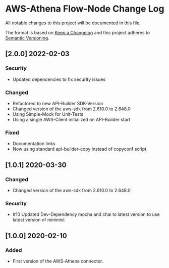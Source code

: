 # AWS-Athena Flow-Node Change Log
All notable changes to this project will be documented in this file.

The format is based on [Keep a Changelog](http://keepachangelog.com/)
and this project adheres to [Semantic Versioning](http://semver.org/).

## [2.0.0] 2022-02-03
### Security
- Updated depencencies to fix security issues

### Changed
- Refactored to new API-Builder SDK-Version
- Changed version of the aws-sdk from 2.610.0 to 2.648.0
- Using Simple-Mock for Unit-Tests
- Using a single AWS-Client initialized on API-Builder start

### Fixed
- Documentation links
- Now using standard api-builder-copy instead of copyconf script

## [1.0.1] 2020-03-30
### Changed
- Changed version of the aws-sdk from 2.610.0 to 2.648.0
### Security
- #10 Updated Dev-Dependency mocha and chai to latest version to use latest version of minimist

## [1.0.0] 2020-02-10
### Added
- First version of the AWS-Athena connector.

